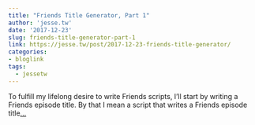 ```yaml
---
title: "Friends Title Generator, Part 1"
author: 'jesse.tw'
date: '2017-12-23'
slug: friends-title-generator-part-1
link: https://jesse.tw/post/2017-12-23-friends-title-generator/
categories:
- bloglink
tags:
  - jessetw
---
```


To fulfill my lifelong desire to write Friends scripts, I’ll start by writing a Friends episode title. By that I mean a script that writes a Friends episode title[... <i class="fas fa-external-link-alt"></i>](https://jesse.tw/post/2017-12-23-friends-title-generator/)


